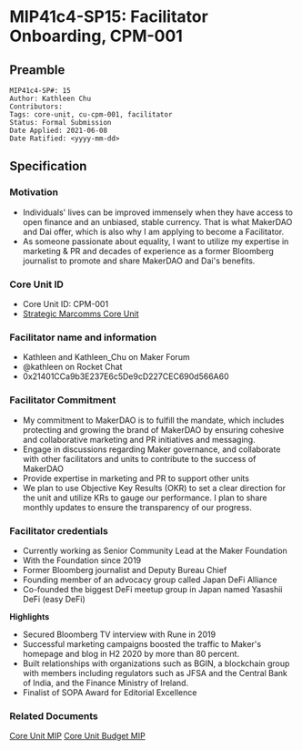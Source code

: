# MIP41c4-SP15: Facilitator Onboarding, CPM-001

## Preamble

```
MIP41c4-SP#: 15
Author: Kathleen Chu
Contributors:
Tags: core-unit, cu-cpm-001, facilitator
Status: Formal Submission
Date Applied: 2021-06-08
Date Ratified: <yyyy-mm-dd>
```

## Specification

### Motivation

* Individuals' lives can be improved immensely when they have access to open finance and an unbiased, stable currency. That is what MakerDAO and Dai offer, which is also why I am applying to become a Facilitator.  
* As someone passionate about equality, I want to utilize my expertise in marketing & PR and decades of experience as a former Bloomberg journalist to promote and share MakerDAO and Dai's benefits.  

### Core Unit ID

* Core Unit ID: CPM-001
* [Strategic Marcomms Core Unit](https://forum.makerdao.com/t/mip39c2-spx-add-strategic-marcomms-core-unit/8617) 

### Facilitator name and information

* Kathleen and Kathleen_Chu on Maker Forum
* @kathleen on Rocket Chat
* 0x21401CCa9b3E237E6c5De9cD227CEC690d566A60

### Facilitator Commitment

* My commitment to MakerDAO is to fulfill the mandate, which includes protecting and growing the brand of MakerDAO by ensuring cohesive and collaborative marketing and PR initiatives and messaging.
* Engage in discussions regarding Maker governance, and collaborate with other facilitators and units to contribute to the success of MakerDAO
* Provide expertise in marketing and PR to support other units
* We plan to use Objective Key Results (OKR) to set a clear direction for the unit and utilize KRs to gauge our performance. I plan to share monthly updates to ensure the transparency of our progress.

### Facilitator credentials

* Currently working as Senior Community Lead at the Maker Foundation
* With the Foundation since 2019
* Former Bloomberg journalist and Deputy Bureau Chief
* Founding member of an advocacy group called Japan DeFi Alliance
* Co-founded the biggest DeFi meetup group in Japan named Yasashii DeFi (easy DeFi)

**Highlights**

* Secured Bloomberg TV interview with Rune in 2019
* Successful marketing campaigns boosted the traffic to Maker's homepage and blog in H2 2020 by more than 80 percent.
* Built relationships with organizations such as BGIN, a blockchain group with members including regulators such as JFSA and the Central Bank of India, and the Finance Ministry of Ireland.
* Finalist of SOPA Award for Editorial Excellence

### Related Documents
[Core Unit MIP](https://forum.makerdao.com/t/mip39c2-spx-add-strategic-marcomms-core-unit/8617)
[Core Unit Budget MIP](https://forum.makerdao.com/t/mip40c2-spx-add-core-unit-budget-cpm-001/8618)
